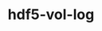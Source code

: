 ---
title: "hdf5-vol-log"
layout: cache
categories: [package, develop-2024-01-28]
meta: {"versions": ["1.4.0"], "compilers": ["cce@=15.0.1", "gcc@=10.3.0", "gcc@=11.1.0", "gcc@=11.4.0", "gcc@=9.4.0", "oneapi@=2024.0.0"], "oss": ["rhel8", "sle_hpc15", "ubuntu20.04", "ubuntu22.04"], "platforms": ["linux"], "targets": ["neoverse_v1", "neoverse_v2", "ppc64le", "x86_64_v3", "x86_64_v4", "zen4"], "stacks": ["data-vis-sdk", "e4s", "e4s-cray-rhel", "e4s-cray-sles", "e4s-neoverse-v2", "e4s-neoverse_v1", "e4s-oneapi", "e4s-power", "e4s-rocm-external", "root"], "num_specs": 12, "num_specs_by_stack": {"root": 12, "e4s-cray-rhel": 1, "e4s-cray-sles": 1, "e4s-neoverse_v1": 2, "e4s-power": 2, "data-vis-sdk": 1, "e4s": 2, "e4s-rocm-external": 1, "e4s-neoverse-v2": 2, "e4s-oneapi": 1}}
spec_details: [{"hash": "doc3fl3ubf5rzclm6wtw3tymj67j73lg", "compiler": "cce@=15.0.1", "versions": ["1.4.0"], "os": "rhel8", "platform": "linux", "target": "zen4", "variants": ["build_system=autotools"], "stacks": ["root", "e4s-cray-rhel"], "size": "-", "tarball": "https://binaries.spack.io/releases/develop-2024-01-28/build_cache/linux-rhel8-zen4/cce-15.0.1/hdf5-vol-log-1.4.0/linux-rhel8-zen4-cce-15.0.1-hdf5-vol-log-1.4.0-doc3fl3ubf5rzclm6wtw3tymj67j73lg.spack"}, {"hash": "mhvwfcqu2dr7pjmunpo65h64555q7lm3", "compiler": "gcc@=10.3.0", "versions": ["1.4.0"], "os": "sle_hpc15", "platform": "linux", "target": "x86_64_v4", "variants": ["build_system=autotools"], "stacks": ["root", "e4s-cray-sles"], "size": "-", "tarball": "https://binaries.spack.io/releases/develop-2024-01-28/build_cache/linux-sle_hpc15-x86_64_v4/gcc-10.3.0/hdf5-vol-log-1.4.0/linux-sle_hpc15-x86_64_v4-gcc-10.3.0-hdf5-vol-log-1.4.0-mhvwfcqu2dr7pjmunpo65h64555q7lm3.spack"}, {"hash": "zpvouw2h5feq3ge43svoqitpwcxnkmrq", "compiler": "gcc@=11.4.0", "versions": ["1.4.0"], "os": "ubuntu20.04", "platform": "linux", "target": "neoverse_v1", "variants": ["build_system=autotools"], "stacks": ["e4s-neoverse_v1", "root"], "size": "-", "tarball": "https://binaries.spack.io/releases/develop-2024-01-28/build_cache/linux-ubuntu20.04-neoverse_v1/gcc-11.4.0/hdf5-vol-log-1.4.0/linux-ubuntu20.04-neoverse_v1-gcc-11.4.0-hdf5-vol-log-1.4.0-zpvouw2h5feq3ge43svoqitpwcxnkmrq.spack"}, {"hash": "5qf5lo65lnn25nr74vp5nzhbbg652n7j", "compiler": "gcc@=11.4.0", "versions": ["1.4.0"], "os": "ubuntu20.04", "platform": "linux", "target": "neoverse_v1", "variants": ["build_system=autotools"], "stacks": ["e4s-neoverse_v1", "root"], "size": "-", "tarball": "https://binaries.spack.io/releases/develop-2024-01-28/build_cache/linux-ubuntu20.04-neoverse_v1/gcc-11.4.0/hdf5-vol-log-1.4.0/linux-ubuntu20.04-neoverse_v1-gcc-11.4.0-hdf5-vol-log-1.4.0-5qf5lo65lnn25nr74vp5nzhbbg652n7j.spack"}, {"hash": "d3vitdfd6f7a44dq4de445a6kwxeekuq", "compiler": "gcc@=9.4.0", "versions": ["1.4.0"], "os": "ubuntu20.04", "platform": "linux", "target": "ppc64le", "variants": ["build_system=autotools"], "stacks": ["e4s-power", "root"], "size": "-", "tarball": "https://binaries.spack.io/releases/develop-2024-01-28/build_cache/linux-ubuntu20.04-ppc64le/gcc-9.4.0/hdf5-vol-log-1.4.0/linux-ubuntu20.04-ppc64le-gcc-9.4.0-hdf5-vol-log-1.4.0-d3vitdfd6f7a44dq4de445a6kwxeekuq.spack"}, {"hash": "ipn4wvpxxksicjjmx4pqyov2v4tzxgdt", "compiler": "gcc@=9.4.0", "versions": ["1.4.0"], "os": "ubuntu20.04", "platform": "linux", "target": "ppc64le", "variants": ["build_system=autotools"], "stacks": ["e4s-power", "root"], "size": "-", "tarball": "https://binaries.spack.io/releases/develop-2024-01-28/build_cache/linux-ubuntu20.04-ppc64le/gcc-9.4.0/hdf5-vol-log-1.4.0/linux-ubuntu20.04-ppc64le-gcc-9.4.0-hdf5-vol-log-1.4.0-ipn4wvpxxksicjjmx4pqyov2v4tzxgdt.spack"}, {"hash": "pb5eq2lkg5w3ckwutxyd7mroykqytioz", "compiler": "gcc@=11.1.0", "versions": ["1.4.0"], "os": "ubuntu20.04", "platform": "linux", "target": "x86_64_v3", "variants": ["build_system=autotools"], "stacks": ["data-vis-sdk", "root"], "size": "-", "tarball": "https://binaries.spack.io/releases/develop-2024-01-28/build_cache/linux-ubuntu20.04-x86_64_v3/gcc-11.1.0/hdf5-vol-log-1.4.0/linux-ubuntu20.04-x86_64_v3-gcc-11.1.0-hdf5-vol-log-1.4.0-pb5eq2lkg5w3ckwutxyd7mroykqytioz.spack"}, {"hash": "bdro4zbt6s3dpxgjagcsi6quqhufssg7", "compiler": "gcc@=11.4.0", "versions": ["1.4.0"], "os": "ubuntu20.04", "platform": "linux", "target": "x86_64_v3", "variants": ["build_system=autotools"], "stacks": ["e4s", "root", "e4s-rocm-external"], "size": "-", "tarball": "https://binaries.spack.io/releases/develop-2024-01-28/build_cache/linux-ubuntu20.04-x86_64_v3/gcc-11.4.0/hdf5-vol-log-1.4.0/linux-ubuntu20.04-x86_64_v3-gcc-11.4.0-hdf5-vol-log-1.4.0-bdro4zbt6s3dpxgjagcsi6quqhufssg7.spack"}, {"hash": "pwbxqcvdkz7g24nimfiyad3bfyf2ryk2", "compiler": "gcc@=11.4.0", "versions": ["1.4.0"], "os": "ubuntu20.04", "platform": "linux", "target": "x86_64_v3", "variants": ["build_system=autotools"], "stacks": ["e4s", "root"], "size": "-", "tarball": "https://binaries.spack.io/releases/develop-2024-01-28/build_cache/linux-ubuntu20.04-x86_64_v3/gcc-11.4.0/hdf5-vol-log-1.4.0/linux-ubuntu20.04-x86_64_v3-gcc-11.4.0-hdf5-vol-log-1.4.0-pwbxqcvdkz7g24nimfiyad3bfyf2ryk2.spack"}, {"hash": "brkp7cu6e5ydd2pxlgwtex3ftvnnkvat", "compiler": "gcc@=11.4.0", "versions": ["1.4.0"], "os": "ubuntu22.04", "platform": "linux", "target": "neoverse_v2", "variants": ["build_system=autotools"], "stacks": ["e4s-neoverse-v2", "root"], "size": "-", "tarball": "https://binaries.spack.io/releases/develop-2024-01-28/build_cache/linux-ubuntu22.04-neoverse_v2/gcc-11.4.0/hdf5-vol-log-1.4.0/linux-ubuntu22.04-neoverse_v2-gcc-11.4.0-hdf5-vol-log-1.4.0-brkp7cu6e5ydd2pxlgwtex3ftvnnkvat.spack"}, {"hash": "l63odelkw2al7kjfd3llz5uys6bp7vrn", "compiler": "gcc@=11.4.0", "versions": ["1.4.0"], "os": "ubuntu22.04", "platform": "linux", "target": "neoverse_v2", "variants": ["build_system=autotools"], "stacks": ["e4s-neoverse-v2", "root"], "size": "-", "tarball": "https://binaries.spack.io/releases/develop-2024-01-28/build_cache/linux-ubuntu22.04-neoverse_v2/gcc-11.4.0/hdf5-vol-log-1.4.0/linux-ubuntu22.04-neoverse_v2-gcc-11.4.0-hdf5-vol-log-1.4.0-l63odelkw2al7kjfd3llz5uys6bp7vrn.spack"}, {"hash": "ga4wm5consafuakw6izchxc4ihkfkcr6", "compiler": "oneapi@=2024.0.0", "versions": ["1.4.0"], "os": "ubuntu22.04", "platform": "linux", "target": "x86_64_v3", "variants": ["build_system=autotools"], "stacks": ["e4s-oneapi", "root"], "size": "-", "tarball": "https://binaries.spack.io/releases/develop-2024-01-28/build_cache/linux-ubuntu22.04-x86_64_v3/oneapi-2024.0.0/hdf5-vol-log-1.4.0/linux-ubuntu22.04-x86_64_v3-oneapi-2024.0.0-hdf5-vol-log-1.4.0-ga4wm5consafuakw6izchxc4ihkfkcr6.spack"}]
---